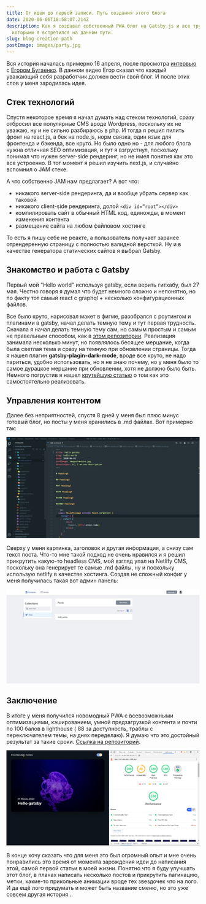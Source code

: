 ```yaml
---
title: От идеи до первой записи. Путь создания этого блога
date: 2020-06-06T18:58:07.214Z
description: Как я создавал собственный PWA блог на Gatsby.js и все трудности с
  которыми я встретился на данном пути.
slug: blog-creation-path
postImage: images/party.jpg
---
```

Вся история началась примерно 16 апреля, после просмотра [интервью ](https://www.youtube.com/watch?v=Dic_VlZ_vn8)с [Егором Бугаенко](https://www.yegor256.com/about-me.html). В данном видео Егор сказал что каждый уважающий себя разработчик должен вести свой блог. И после этих слов у меня зародилась идея. 

## Стек технологий

Спустя некоторое время я начал думать над стеком технологий, сразу отбросил все популярные CMS вроде Wordpress, поскольку их не уважаю, ну и не сильно разбираюсь в php. И тогда я решил пилить фронт на react.js, а бек на node.js, норм связка, один язык для фронтенда и бэкенда, все круто. Но было одно  но - для любого блога нужна отличная SEO оптимизация, и тут я взгрустнул, поскольку понимал что нужен server-side рендеринг, но не имел понятия как это все устроенно. В тот момент я решил изучить next.js, и случайно вспомнил о JAM стеке. 

А что собственно JAM нам предлагает? А вот что:

* никакого server-side рендеринга, да и вообще убрать сервер как таковой
* никакого client-side рендеринга, долой `<div id=”root”></div>`
* компилировать сайт в обычный HTML код, единожды, в момент изменения контента
* размещение сайта на любом файловом хостинге

То есть я пишу себе не реакте, а пользователь получает заранее отрендеренную страницу с полностью валидной версткой.  Ну и в качестве генератора статических сайтов я выбрал Gatsby.

## Знакомство и работа с Gatsby

Первый мой "Hello world" используя gatsby, если верить гитхабу, был 27 мая. Честно говоря  я думал что будет немного сложно и непонятно, но по факту тот самый react с graphql + несколько конфигурационных  файлов.

Все было круто, нарисовал макет в фигме, разобрался с роутингом и плагинами в gatsby,  начал делать темную тему и тут первая трудность. Сначала я начал делать темную тему сам, но самым простым и самым не правельным способом, как в [этом репозитории](https://github.com/Yeroshenko/dark-theme). Реализация занимала несколько минут, но появлялось бесящее мерцание, когда была светлая тема и сразу на темную при обновлении страницы. Тогда я нашел плагин **gatsby-plagin-dark-mode**, вроде все круто, не надо париться, удобно использовать, но я не знаю почему, но у меня было то самое дурацкое мерцание при обновлении, хотя не должно было быть. Немного погрустив я нашел [крутейшую статью](https://joshwcomeau.com/gatsby/dark-mode/) о том как это самостоятельно реализовать.  

## Управления контентом

Далее без неприятностей, спустя 8 дней у меня был плюс минус готовый блог, но посты у меня хранились в .md файлах. Вот примерно так: 

![Mdx example](images/screenshot_mdx.jpg "Пример поста в .md файле")

Сверху у меня картинка, заголовок и другая информация, а снизу сам текст поста. Что-то мне такой подход не очень нравился и я решил прикрутить какую-то headless CMS, мой взгляд упал на Netlify CMS, поскольку она генерирует те самые .md файлы, ну и поскольку использую netlify в качестве хостинга.  Создав не сложный конфиг у меня получилась такая вот админ панель: 

![Admin panel image](images/adminka.jpg "Admin panel image")

## Заключение

В итоге у меня получился новомодный PWA с всевозможными оптимизациями, кэшированием, умной предзагрузкой контента и почти по 100 балов в lighthouse ( 88 за доступность, траблы с переключателем темы, на днях переделаю). Я думаю что это достойный результат за такие сроки. [Ссылка на репозиторий](https://github.com/Yeroshenko/gatsby-blog).

![Lighthouse image](images/lighthouse.jpg "Lighthouse image")

В конце хочу сказать что для меня это был огромный опыт и мне очень понравились это время от момента зарождения идеи до написания этой, самой первой статьи в моей жизни. Понятно что я буду улучшать этот блог, в планах написать несколько постов и прикрутить пагинацию, метки, какие-то прикольные анимации вроде тех звездочек что на лого. И да ещё лого придумать и может быть название сменю, но это уже совсем другая история...